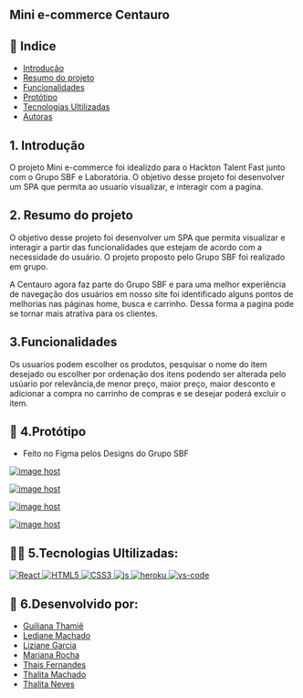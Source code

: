 ## Mini e-commerce Centauro
## 📑 Indice 
- [Introdução](#-introdução)
- [Resumo do projeto](#-resumo)
- [Funcionalidades](#-funcionalidades)
- [Protótipo](#-protótipo)
- [Tecnologias Ultilizadas](#-tecnologias)
- [Autoras](#-desenvolvido)

## 1. Introdução
O projeto Mini e-commerce foi idealizdo para o Hackton Talent Fast junto com o Grupo SBF e Laboratória.
O objetivo desse projeto foi desenvolver um SPA que  permita ao usuario visualizar, e interagir com a pagina.

## 2. Resumo do projeto
O objetivo desse projeto foi desenvolver um SPA que permita visualizar e interagir a partir das funcionalidades que estejam de acordo com a necessidade do usuário. O projeto proposto pelo Grupo SBF foi realizado em grupo.

A Centauro agora faz parte do Grupo SBF e para uma melhor experiência de navegação dos usuários em nosso site foi identificado alguns pontos de melhorias nas páginas home, busca e carrinho. Dessa forma a pagina pode se tornar mais atrativa para os clientes.

## 3.Funcionalidades
Os usuarios podem escolher os produtos, pesquisar o nome do item desejado ou escolher por ordenação dos itens podendo ser alterada pelo usúario por relevância,de menor preço, maior preço, maior desconto e adicionar a compra no carrinho de compras e se desejar poderá excluir o item.

## 🎯 4.Protótipo 
- Feito no Figma pelos Designs do Grupo SBF

<a href="https://imgbox.com/KhVmMDwk" target="_blank"><img src="https://thumbs2.imgbox.com/00/c4/KhVmMDwk_t.jpg" alt="image host"/></a>

<a href="https://imgbox.com/QAcBSMr2" target="_blank"><img src="https://thumbs2.imgbox.com/1a/ac/QAcBSMr2_t.jpg" alt="image host"/></a>

 <a href="https://imgbox.com/EER8bCvK" target="_blank"><img src="https://thumbs2.imgbox.com/33/7a/EER8bCvK_t.jpg" alt="image host"/></a>
 
 <a href="https://imgbox.com/oLcS68Y5" target="_blank"><img src="https://thumbs2.imgbox.com/06/68/oLcS68Y5_t.jpg" alt="image host"/></a>
 
## 👩‍💻 5.Tecnologias Ultilizadas:

 <a href="#">
		<img src="https://img.shields.io/static/v1?label=&message=React.JS&color=blue&style=for-the-badge&logo=Ghost"  alt="React">
	</a>
 <a href="#">
		<img src="https://img.shields.io/static/v1?label=&message=HTML 5&color=red&style=for-the-badge&logo=Ghost"  alt="HTML5">
	</a>
  <a href="#">
		<img src="https://img.shields.io/static/v1?label=&message=CSS 3&color=blue&style=for-the-badge&logo=Ghost"  alt="CSS3">
	</a>
  <a href="#">
		<img src="https://img.shields.io/static/v1?label=&message=JAVASCRIPT&color=yellow&style=for-the-badge&logo=Ghost"  alt="js">
	</a>

 <a href="#">
		<img src="https://img.shields.io/static/v1?label=&message=GIT e GitHub&color=black&style=for-the-badge&logo=Ghost"  alt="heroku">
	</a>
 <a href="#">
		<img src="https://img.shields.io/static/v1?label=&message=VS Code &color=bluek&style=for-the-badge&logo=Ghost"  alt="vs-code">
	</a>

## :woman: 6.Desenvolvido por:
- [Guiliana Thamiê](#-Gui)
- [Lediane Machado](#-ledi)
- [Liziane Garcia](#-ledi)
- [Mariana Rocha](#-mari)
- [Thais Fernandes](#-thais)
- [Thalita Machado](#-tha)
- [Thalita Neves](#-thali)

